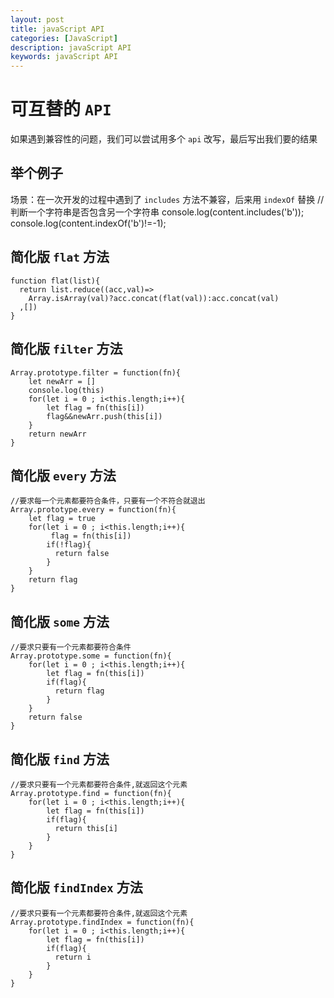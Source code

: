 ```yaml
---
layout: post
title: javaScript API
categories: [JavaScript]
description: javaScript API
keywords: javaScript API
---
```


# 可互替的  `API`
如果遇到兼容性的问题，我们可以尝试用多个 `api` 改写，最后写出我们要的结果

## 举个例子

场景：在一次开发的过程中遇到了 `includes` 方法不兼容，后来用 `indexOf` 替换
//判断一个字符串是否包含另一个字符串
console.log(content.includes('b'));
console.log(content.indexOf('b')!=-1);

## 简化版 `flat` 方法

```
function flat(list){
  return list.reduce((acc,val)=>
    Array.isArray(val)?acc.concat(flat(val)):acc.concat(val)
  ,[])
}
```
## 简化版 `filter` 方法

```
Array.prototype.filter = function(fn){
    let newArr = []
    console.log(this)
    for(let i = 0 ; i<this.length;i++){
        let flag = fn(this[i])
        flag&&newArr.push(this[i])
    }
    return newArr
}
```

## 简化版 `every` 方法

```
//要求每一个元素都要符合条件，只要有一个不符合就退出
Array.prototype.every = function(fn){
    let flag = true
    for(let i = 0 ; i<this.length;i++){
         flag = fn(this[i])
        if(!flag){
          return false
        }
    }
    return flag
}
```

## 简化版 `some` 方法

```
//要求只要有一个元素都要符合条件
Array.prototype.some = function(fn){
    for(let i = 0 ; i<this.length;i++){
        let flag = fn(this[i])
        if(flag){
          return flag
        }
    }
    return false
}
```


## 简化版 `find` 方法

```
//要求只要有一个元素都要符合条件,就返回这个元素
Array.prototype.find = function(fn){
    for(let i = 0 ; i<this.length;i++){
        let flag = fn(this[i])
        if(flag){
          return this[i]
        }
    }
}
```
## 简化版 `findIndex` 方法

```
//要求只要有一个元素都要符合条件,就返回这个元素
Array.prototype.findIndex = function(fn){
    for(let i = 0 ; i<this.length;i++){
        let flag = fn(this[i])
        if(flag){
          return i
        }
    }
}
```




